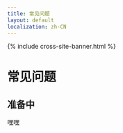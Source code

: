 ```yaml
---
title: 常见问题
layout: default
localization: zh-CN
---
```


{% include cross-site-banner.html %}

# 常见问题

## 准备中

嘿嘿
